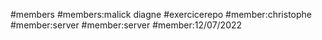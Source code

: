 #members
#members:malick diagne
#exercicerepo
#member:christophe
#member:server
#member:server
#member:12/07/2022
